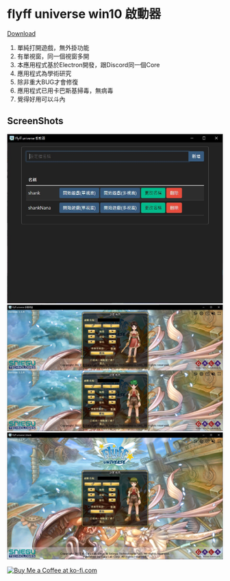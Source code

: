 # flyff universe win10 啟動器

[Download](https://github.com/yungming/flyff-universe-launch/releases/download/1.0.3/flyff.universe.launch.rar)

1. 單純打開遊戲，無外掛功能
2. 有單視窗，同一個視窗多開
3. 本應用程式基於Electron開發，跟Discord同一個Core
4. 應用程式為學術研究
5. 除非重大BUG才會修復
6. 應用程式已用卡巴斯基掃毒，無病毒
7. 覺得好用可以斗內

## ScreenShots
![main window](screenShots/main.jpg)
![multiWindows.jpg](screenShots/multiWindows.jpg)
![singleWindow.jpg](screenShots/singleWindow.jpg)

<a href='https://ko-fi.com/Z8Z7GSFJE' target='_blank'><img height='36' style='border:0px;height:36px;' src='https://storage.ko-fi.com/cdn/kofi2.png?v=3' border='0' alt='Buy Me a Coffee at ko-fi.com' /></a>
